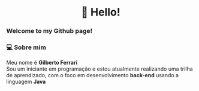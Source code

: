 <div align="center"><h1>👋 Hello!</h1></div>
  
### Welcome to my Github page!  
### 💻 Sobre mim
Meu nome é **Gilberto Ferrari**<br/>
Sou um iniciante em programação e estou atualmente realizando uma trilha de aprendizado, com o foco em desenvolvimento **back-end** usando a linguagem **Java**<br/>
